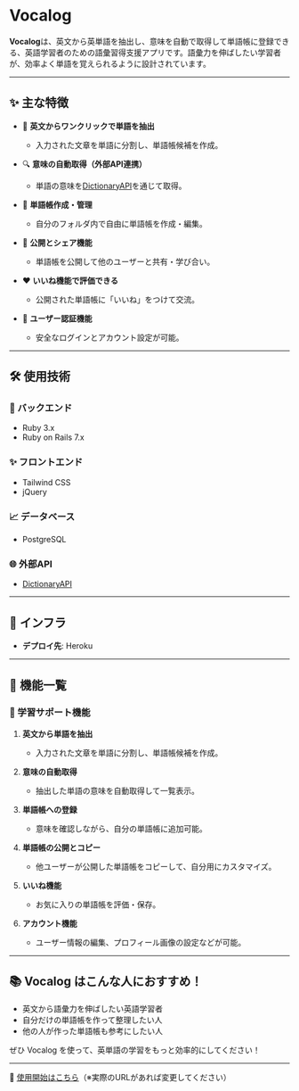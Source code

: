 # Vocalog

**Vocalog**は、英文から英単語を抽出し、意味を自動で取得して単語帳に登録できる、英語学習者のための語彙習得支援アプリです。語彙力を伸ばしたい学習者が、効率よく単語を覚えられるように設計されています。

---

## ✨ 主な特徴

- 📄 **英文からワンクリックで単語を抽出**
  - 入力された文章を単語に分割し、単語帳候補を作成。

- 🔍 **意味の自動取得（外部API連携）**
  - 単語の意味を[DictionaryAPI](https://dictionaryapi.dev/)を通じて取得。

- 📓 **単語帳作成・管理**
  - 自分のフォルダ内で自由に単語帳を作成・編集。

- 👥 **公開とシェア機能**
  - 単語帳を公開して他のユーザーと共有・学び合い。

- ❤️ **いいね機能で評価できる**
  - 公開された単語帳に「いいね」をつけて交流。

- 🔐 **ユーザー認証機能**
  - 安全なログインとアカウント設定が可能。

---

## 🛠️ 使用技術

### 🧱 バックエンド
- Ruby 3.x
- Ruby on Rails 7.x

### ✨ フロントエンド
- Tailwind CSS
- jQuery

### 📈 データベース
- PostgreSQL

### 🌐 外部API
- [DictionaryAPI](https://dictionaryapi.dev/)

---

## 🚀 インフラ

- **デプロイ先**: Heroku

---

## 🔢 機能一覧

### 📖 学習サポート機能
1. **英文から単語を抽出**
   - 入力された文章を単語に分割し、単語帳候補を作成。

2. **意味の自動取得**
   - 抽出した単語の意味を自動取得して一覧表示。

3. **単語帳への登録**
   - 意味を確認しながら、自分の単語帳に追加可能。

4. **単語帳の公開とコピー**
   - 他ユーザーが公開した単語帳をコピーして、自分用にカスタマイズ。

5. **いいね機能**
   - お気に入りの単語帳を評価・保存。

6. **アカウント機能**
   - ユーザー情報の編集、プロフィール画像の設定などが可能。

---

## 📚 Vocalog はこんな人におすすめ！

- 英文から語彙力を伸ばしたい英語学習者
- 自分だけの単語帳を作って整理したい人
- 他の人が作った単語帳も参考にしたい人

ぜひ Vocalog を使って、英単語の学習をもっと効率的にしてください！

---

📲 [使用開始はこちら](https://vocalog-47b33513825f.herokuapp.com/)（※実際のURLがあれば変更してください）
